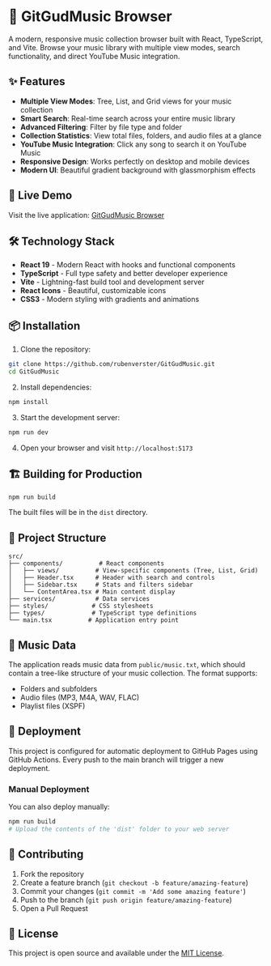 # 🎵 GitGudMusic Browser

A modern, responsive music collection browser built with React, TypeScript, and Vite. Browse your music library with multiple view modes, search functionality, and direct YouTube Music integration.

## ✨ Features

- **Multiple View Modes**: Tree, List, and Grid views for your music collection
- **Smart Search**: Real-time search across your entire music library
- **Advanced Filtering**: Filter by file type and folder
- **Collection Statistics**: View total files, folders, and audio files at a glance
- **YouTube Music Integration**: Click any song to search it on YouTube Music
- **Responsive Design**: Works perfectly on desktop and mobile devices
- **Modern UI**: Beautiful gradient background with glassmorphism effects

## 🚀 Live Demo

Visit the live application: [GitGudMusic Browser](https://rubenverster.github.io/GitGudMusic/)

## 🛠️ Technology Stack

- **React 19** - Modern React with hooks and functional components
- **TypeScript** - Full type safety and better developer experience
- **Vite** - Lightning-fast build tool and development server
- **React Icons** - Beautiful, customizable icons
- **CSS3** - Modern styling with gradients and animations

## 📦 Installation

1. Clone the repository:
```bash
git clone https://github.com/rubenverster/GitGudMusic.git
cd GitGudMusic
```

2. Install dependencies:
```bash
npm install
```

3. Start the development server:
```bash
npm run dev
```

4. Open your browser and visit `http://localhost:5173`

## 🏗️ Building for Production

```bash
npm run build
```

The built files will be in the `dist` directory.

## 📁 Project Structure

```
src/
├── components/          # React components
│   ├── views/          # View-specific components (Tree, List, Grid)
│   ├── Header.tsx      # Header with search and controls
│   ├── Sidebar.tsx     # Stats and filters sidebar
│   └── ContentArea.tsx # Main content display
├── services/           # Data services
├── styles/            # CSS stylesheets
├── types/             # TypeScript type definitions
└── main.tsx          # Application entry point
```

## 🎵 Music Data

The application reads music data from `public/music.txt`, which should contain a tree-like structure of your music collection. The format supports:

- Folders and subfolders
- Audio files (MP3, M4A, WAV, FLAC)
- Playlist files (XSPF)

## 🚀 Deployment

This project is configured for automatic deployment to GitHub Pages using GitHub Actions. Every push to the main branch will trigger a new deployment.

### Manual Deployment

You can also deploy manually:

```bash
npm run build
# Upload the contents of the 'dist' folder to your web server
```

## 🤝 Contributing

1. Fork the repository
2. Create a feature branch (`git checkout -b feature/amazing-feature`)
3. Commit your changes (`git commit -m 'Add some amazing feature'`)
4. Push to the branch (`git push origin feature/amazing-feature`)
5. Open a Pull Request

## 📄 License

This project is open source and available under the [MIT License](LICENSE).
